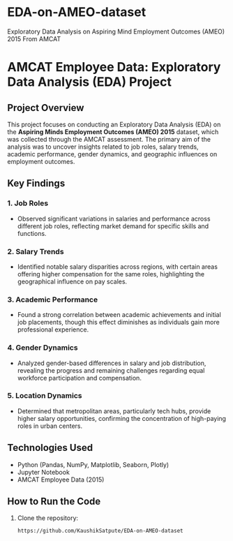 # EDA-on-AMEO-dataset
Exploratory Data Analysis on Aspiring Mind Employment Outcomes (AMEO) 2015 From AMCAT

# AMCAT Employee Data: Exploratory Data Analysis (EDA) Project

## Project Overview
This project focuses on conducting an Exploratory Data Analysis (EDA) on the **Aspiring Minds Employment Outcomes (AMEO) 2015** dataset, which was collected through the AMCAT assessment. The primary aim of the analysis was to uncover insights related to job roles, salary trends, academic performance, gender dynamics, and geographic influences on employment outcomes.

## Key Findings

### 1. Job Roles
- Observed significant variations in salaries and performance across different job roles, reflecting market demand for specific skills and functions.

### 2. Salary Trends
- Identified notable salary disparities across regions, with certain areas offering higher compensation for the same roles, highlighting the geographical influence on pay scales.

### 3. Academic Performance
- Found a strong correlation between academic achievements and initial job placements, though this effect diminishes as individuals gain more professional experience.

### 4. Gender Dynamics
- Analyzed gender-based differences in salary and job distribution, revealing the progress and remaining challenges regarding equal workforce participation and compensation.

### 5. Location Dynamics
- Determined that metropolitan areas, particularly tech hubs, provide higher salary opportunities, confirming the concentration of high-paying roles in urban centers.

## Technologies Used
- Python (Pandas, NumPy, Matplotlib, Seaborn, Plotly)
- Jupyter Notebook
- AMCAT Employee Data (2015)

## How to Run the Code
1. Clone the repository:
   ```bash
   https://github.com/KaushikSatpute/EDA-on-AMEO-dataset
